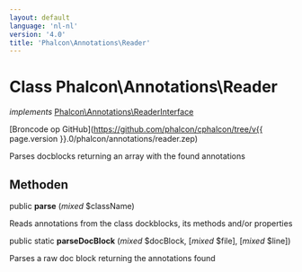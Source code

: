 ```yaml
---
layout: default
language: 'nl-nl'
version: '4.0'
title: 'Phalcon\Annotations\Reader'
---
```

# Class **Phalcon\Annotations\Reader**

*implements* [Phalcon\Annotations\ReaderInterface](Phalcon_Annotations_ReaderInterface)

[Broncode op GitHub](https://github.com/phalcon/cphalcon/tree/v{{ page.version }}.0/phalcon/annotations/reader.zep)

Parses docblocks returning an array with the found annotations

## Methoden

public **parse** (*mixed* $className)

Reads annotations from the class dockblocks, its methods and/or properties

public static **parseDocBlock** (*mixed* $docBlock, [*mixed* $file], [*mixed* $line])

Parses a raw doc block returning the annotations found
